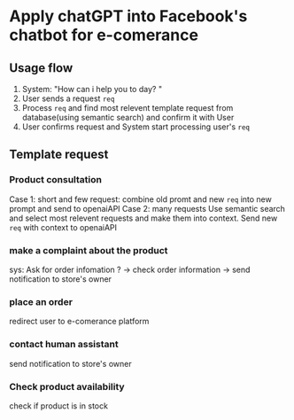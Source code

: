 # Apply chatGPT into Facebook's chatbot for e-comerance

## Usage flow
1. System: "How can i help you to day? "
2. User sends a request ```req```
3. Process ```req``` and find most relevent template request from database(using semantic search) and confirm it with User
4. User confirms request and System start processing user's ```req```

## Template request
### Product consultation
Case 1: short and few request:
    combine old promt and new ```req``` into new prompt and send to openaiAPI
Case 2: many requests 
    Use semantic search and select most relevent requests and make them into context. Send new ```req``` with context to openaiAPI
### make a complaint about the product
sys: Ask for order infomation ? -> check order information -> send notification to store's owner
### place an order
redirect user to e-comerance platform 
### contact human assistant
send notification to store's owner
### Check product availability
check if product is in stock


